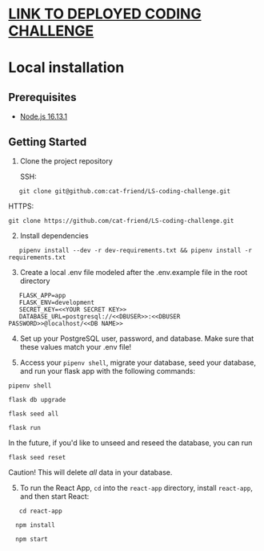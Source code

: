 # [LINK TO DEPLOYED CODING CHALLENGE](https://dpl-loanstreet.herokuapp.com/)



# Local installation

## Prerequisites
 - [Node.js 16.13.1](https://nodejs.org/en/)


## Getting Started

1. Clone the project repository

   SSH:
```
   git clone git@github.com:cat-friend/LS-coding-challenge.git
```
   HTTPS:
```
git clone https://github.com/cat-friend/LS-coding-challenge.git
```
2. Install dependencies
```
   pipenv install --dev -r dev-requirements.txt && pipenv install -r requirements.txt
```

3.  Create a local .env file modeled after the .env.example file in the root directory
```
   FLASK_APP=app
   FLASK_ENV=development
   SECRET_KEY=<<YOUR SECRET KEY>>
   DATABASE_URL=postgresql://<<DBUSER>>:<<DBUSER PASSWORD>>@localhost/<<DB NAME>>

```
4. Set up your PostgreSQL user, password, and database. Make sure that these values match your .env file!

5. Access your `pipenv shell`, migrate your database, seed your database, and run your flask app with the following commands:
```
pipenv shell
```
```
flask db upgrade
```
```
flask seed all
```
```
flask run
```

   In the future, if you'd like to unseed and reseed the database, you can run
   ```
   flask seed reset
   ```
   Caution! This will delete _all_ data in your database.

5. To run the React App, `cd` into the `react-app` directory, install `react-app`, and then start React:
 ```
    cd react-app
 ```
  ```
    npm install
 ```
  ```
    npm start
 ```

